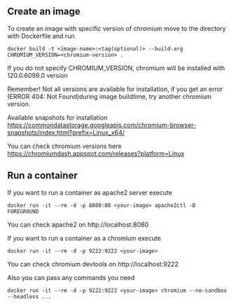 ## Create an image

To create an image with specific version of chromium move to the directory with Dockerfile and run

```
docker build -t <image-name>:<tag(optional)> --build-arg CHROMIUM_VERSION=<chromium-version> .
```

If you do not specify CHROMIUM_VERSION, chromium will be installed with 120.0.6099.0 version

Remember! Not all versions are available for installation, if you get an error (ERROR 404: Not Found)during image buildtime, try another chromium version.

Available snapshots for installation https://commondatastorage.googleapis.com/chromium-browser-snapshots/index.html?prefix=Linux_x64/

You can check chromium versions here https://chromiumdash.appspot.com/releases?platform=Linux

## Run a container
If you want to run a container as apache2 server execute
```
docker run -it --rm -d -p 8080:80 <your-image> apache2ctl -D FOREGROUND
```
You can check apache2 on http://localhost:8080

If you want to run a container as a chromium execute
```
docker run -it --rm -d -p 9222:9222 <your-image>
```

You can check chromium devtools on http://localhost:9222

Also you can pass any commands you need
```
docker run -it --rm -d -p 9222:9222 <your-image> chromium --no-sandbox --headless ...
```